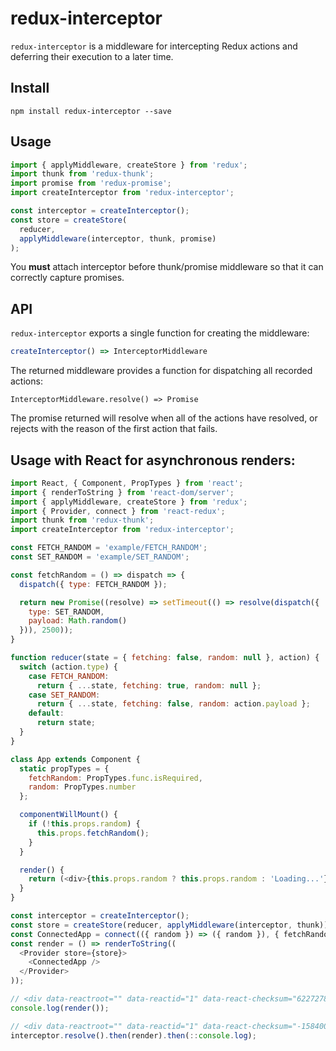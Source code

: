 # redux-interceptor

`redux-interceptor` is a middleware for intercepting Redux actions and deferring their execution to a later time.

## Install
`npm install redux-interceptor --save`

## Usage
```js
import { applyMiddleware, createStore } from 'redux';
import thunk from 'redux-thunk';
import promise from 'redux-promise';
import createInterceptor from 'redux-interceptor';

const interceptor = createInterceptor();
const store = createStore(
  reducer,
  applyMiddleware(interceptor, thunk, promise)
);
```

You **must** attach interceptor before thunk/promise middleware so that it can correctly capture promises.

## API

`redux-interceptor` exports a single function for creating the middleware:

```js
createInterceptor() => InterceptorMiddleware
```

The returned middleware provides a function for dispatching all recorded actions:

`InterceptorMiddleware.resolve() => Promise`

The promise returned will resolve when all of the actions have resolved, or rejects with the reason of the first action that fails.

## Usage with React for asynchronous renders:

```js
import React, { Component, PropTypes } from 'react';
import { renderToString } from 'react-dom/server';
import { applyMiddleware, createStore } from 'redux';
import { Provider, connect } from 'react-redux';
import thunk from 'redux-thunk';
import createInterceptor from 'redux-interceptor';

const FETCH_RANDOM = 'example/FETCH_RANDOM';
const SET_RANDOM = 'example/SET_RANDOM';

const fetchRandom = () => dispatch => {
  dispatch({ type: FETCH_RANDOM });

  return new Promise((resolve) => setTimeout(() => resolve(dispatch({
    type: SET_RANDOM,
    payload: Math.random()
  })), 2500));
}

function reducer(state = { fetching: false, random: null }, action) {
  switch (action.type) {
    case FETCH_RANDOM:
      return { ...state, fetching: true, random: null };
    case SET_RANDOM:
      return { ...state, fetching: false, random: action.payload };
    default:
      return state;
  }
}

class App extends Component {
  static propTypes = {
    fetchRandom: PropTypes.func.isRequired,
    random: PropTypes.number
  };

  componentWillMount() {
    if (!this.props.random) {
      this.props.fetchRandom();
    }
  }

  render() {
    return (<div>{this.props.random ? this.props.random : 'Loading...'}</div>);
  }
}

const interceptor = createInterceptor();
const store = createStore(reducer, applyMiddleware(interceptor, thunk));
const ConnectedApp = connect(({ random }) => ({ random }), { fetchRandom })(App);
const render = () => renderToString((
  <Provider store={store}>
    <ConnectedApp />
  </Provider>
));

// <div data-reactroot="" data-reactid="1" data-react-checksum="622727842">Loading...</div>
console.log(render());

// <div data-reactroot="" data-reactid="1" data-react-checksum="-1584000246">0.9193182914256697</div>
interceptor.resolve().then(render).then(::console.log);
```

